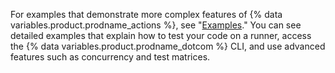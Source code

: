 For examples that demonstrate more complex features of {% data variables.product.prodname_actions %}, see "[Examples](/actions/examples)." You can see detailed examples that explain how to test your code on a runner, access the {% data variables.product.prodname_dotcom %} CLI, and use advanced features such as concurrency and test matrices.
